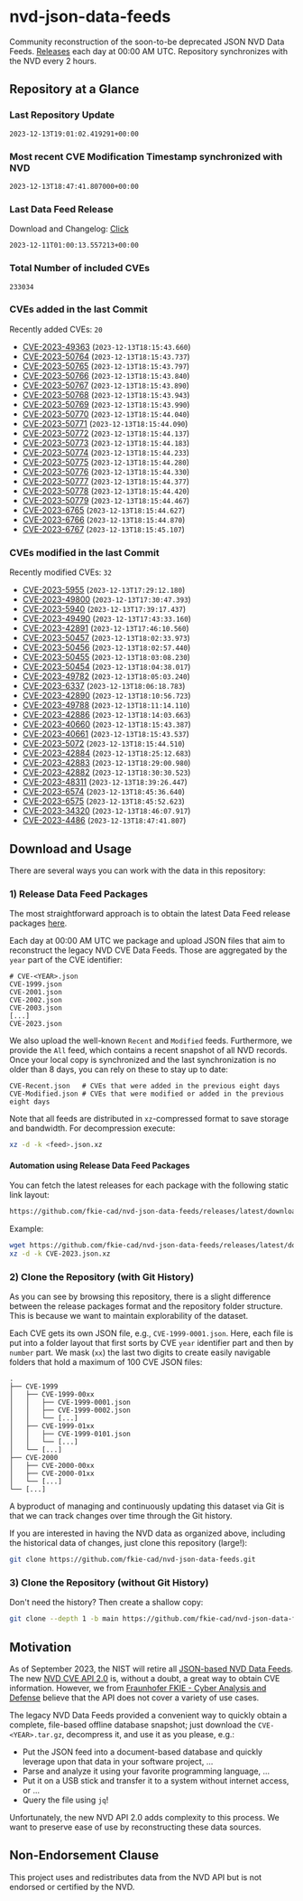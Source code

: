 # nvd-json-data-feeds

Community reconstruction of the soon-to-be deprecated JSON NVD Data Feeds. 
[Releases](https://github.com/fkie-cad/nvd-json-data-feeds/releases/latest) each day at 00:00 AM UTC.
Repository synchronizes with the NVD every 2 hours.

## Repository at a Glance

### Last Repository Update

```plain
2023-12-13T19:01:02.419291+00:00
```

### Most recent CVE Modification Timestamp synchronized with NVD

```plain
2023-12-13T18:47:41.807000+00:00
```

### Last Data Feed Release

Download and Changelog: [Click](https://github.com/fkie-cad/nvd-json-data-feeds/releases/latest)

```plain
2023-12-11T01:00:13.557213+00:00
```

### Total Number of included CVEs

```plain
233034
```

### CVEs added in the last Commit

Recently added CVEs: `20`

* [CVE-2023-49363](CVE-2023/CVE-2023-493xx/CVE-2023-49363.json) (`2023-12-13T18:15:43.660`)
* [CVE-2023-50764](CVE-2023/CVE-2023-507xx/CVE-2023-50764.json) (`2023-12-13T18:15:43.737`)
* [CVE-2023-50765](CVE-2023/CVE-2023-507xx/CVE-2023-50765.json) (`2023-12-13T18:15:43.797`)
* [CVE-2023-50766](CVE-2023/CVE-2023-507xx/CVE-2023-50766.json) (`2023-12-13T18:15:43.840`)
* [CVE-2023-50767](CVE-2023/CVE-2023-507xx/CVE-2023-50767.json) (`2023-12-13T18:15:43.890`)
* [CVE-2023-50768](CVE-2023/CVE-2023-507xx/CVE-2023-50768.json) (`2023-12-13T18:15:43.943`)
* [CVE-2023-50769](CVE-2023/CVE-2023-507xx/CVE-2023-50769.json) (`2023-12-13T18:15:43.990`)
* [CVE-2023-50770](CVE-2023/CVE-2023-507xx/CVE-2023-50770.json) (`2023-12-13T18:15:44.040`)
* [CVE-2023-50771](CVE-2023/CVE-2023-507xx/CVE-2023-50771.json) (`2023-12-13T18:15:44.090`)
* [CVE-2023-50772](CVE-2023/CVE-2023-507xx/CVE-2023-50772.json) (`2023-12-13T18:15:44.137`)
* [CVE-2023-50773](CVE-2023/CVE-2023-507xx/CVE-2023-50773.json) (`2023-12-13T18:15:44.183`)
* [CVE-2023-50774](CVE-2023/CVE-2023-507xx/CVE-2023-50774.json) (`2023-12-13T18:15:44.233`)
* [CVE-2023-50775](CVE-2023/CVE-2023-507xx/CVE-2023-50775.json) (`2023-12-13T18:15:44.280`)
* [CVE-2023-50776](CVE-2023/CVE-2023-507xx/CVE-2023-50776.json) (`2023-12-13T18:15:44.330`)
* [CVE-2023-50777](CVE-2023/CVE-2023-507xx/CVE-2023-50777.json) (`2023-12-13T18:15:44.377`)
* [CVE-2023-50778](CVE-2023/CVE-2023-507xx/CVE-2023-50778.json) (`2023-12-13T18:15:44.420`)
* [CVE-2023-50779](CVE-2023/CVE-2023-507xx/CVE-2023-50779.json) (`2023-12-13T18:15:44.467`)
* [CVE-2023-6765](CVE-2023/CVE-2023-67xx/CVE-2023-6765.json) (`2023-12-13T18:15:44.627`)
* [CVE-2023-6766](CVE-2023/CVE-2023-67xx/CVE-2023-6766.json) (`2023-12-13T18:15:44.870`)
* [CVE-2023-6767](CVE-2023/CVE-2023-67xx/CVE-2023-6767.json) (`2023-12-13T18:15:45.107`)


### CVEs modified in the last Commit

Recently modified CVEs: `32`

* [CVE-2023-5955](CVE-2023/CVE-2023-59xx/CVE-2023-5955.json) (`2023-12-13T17:29:12.180`)
* [CVE-2023-49800](CVE-2023/CVE-2023-498xx/CVE-2023-49800.json) (`2023-12-13T17:30:47.393`)
* [CVE-2023-5940](CVE-2023/CVE-2023-59xx/CVE-2023-5940.json) (`2023-12-13T17:39:17.437`)
* [CVE-2023-49490](CVE-2023/CVE-2023-494xx/CVE-2023-49490.json) (`2023-12-13T17:43:33.160`)
* [CVE-2023-42891](CVE-2023/CVE-2023-428xx/CVE-2023-42891.json) (`2023-12-13T17:46:10.560`)
* [CVE-2023-50457](CVE-2023/CVE-2023-504xx/CVE-2023-50457.json) (`2023-12-13T18:02:33.973`)
* [CVE-2023-50456](CVE-2023/CVE-2023-504xx/CVE-2023-50456.json) (`2023-12-13T18:02:57.440`)
* [CVE-2023-50455](CVE-2023/CVE-2023-504xx/CVE-2023-50455.json) (`2023-12-13T18:03:08.230`)
* [CVE-2023-50454](CVE-2023/CVE-2023-504xx/CVE-2023-50454.json) (`2023-12-13T18:04:38.017`)
* [CVE-2023-49782](CVE-2023/CVE-2023-497xx/CVE-2023-49782.json) (`2023-12-13T18:05:03.240`)
* [CVE-2023-6337](CVE-2023/CVE-2023-63xx/CVE-2023-6337.json) (`2023-12-13T18:06:18.783`)
* [CVE-2023-42890](CVE-2023/CVE-2023-428xx/CVE-2023-42890.json) (`2023-12-13T18:10:56.723`)
* [CVE-2023-49788](CVE-2023/CVE-2023-497xx/CVE-2023-49788.json) (`2023-12-13T18:11:14.110`)
* [CVE-2023-42886](CVE-2023/CVE-2023-428xx/CVE-2023-42886.json) (`2023-12-13T18:14:03.663`)
* [CVE-2023-40660](CVE-2023/CVE-2023-406xx/CVE-2023-40660.json) (`2023-12-13T18:15:43.387`)
* [CVE-2023-40661](CVE-2023/CVE-2023-406xx/CVE-2023-40661.json) (`2023-12-13T18:15:43.537`)
* [CVE-2023-5072](CVE-2023/CVE-2023-50xx/CVE-2023-5072.json) (`2023-12-13T18:15:44.510`)
* [CVE-2023-42884](CVE-2023/CVE-2023-428xx/CVE-2023-42884.json) (`2023-12-13T18:25:12.683`)
* [CVE-2023-42883](CVE-2023/CVE-2023-428xx/CVE-2023-42883.json) (`2023-12-13T18:29:00.980`)
* [CVE-2023-42882](CVE-2023/CVE-2023-428xx/CVE-2023-42882.json) (`2023-12-13T18:30:30.523`)
* [CVE-2023-48311](CVE-2023/CVE-2023-483xx/CVE-2023-48311.json) (`2023-12-13T18:39:26.447`)
* [CVE-2023-6574](CVE-2023/CVE-2023-65xx/CVE-2023-6574.json) (`2023-12-13T18:45:36.640`)
* [CVE-2023-6575](CVE-2023/CVE-2023-65xx/CVE-2023-6575.json) (`2023-12-13T18:45:52.623`)
* [CVE-2023-34320](CVE-2023/CVE-2023-343xx/CVE-2023-34320.json) (`2023-12-13T18:46:07.917`)
* [CVE-2023-4486](CVE-2023/CVE-2023-44xx/CVE-2023-4486.json) (`2023-12-13T18:47:41.807`)


## Download and Usage

There are several ways you can work with the data in this repository:

### 1) Release Data Feed Packages

The most straightforward approach is to obtain the latest Data Feed release packages [here](https://github.com/fkie-cad/nvd-json-data-feeds/releases/latest).

Each day at 00:00 AM UTC we package and upload JSON files that aim to reconstruct the legacy NVD CVE Data Feeds.
Those are aggregated by the `year` part of the CVE identifier:

```
# CVE-<YEAR>.json
CVE-1999.json
CVE-2001.json
CVE-2002.json
CVE-2003.json
[...]
CVE-2023.json
```

We also upload the well-known `Recent` and `Modified` feeds.
Furthermore, we provide the `All` feed, which contains a recent snapshot of all NVD records.
Once your local copy is synchronized and the last synchronization is no older than 8 days, you can rely on these to stay up to date:

```plain
CVE-Recent.json   # CVEs that were added in the previous eight days
CVE-Modified.json # CVEs that were modified or added in the previous eight days
```

Note that all feeds are distributed in `xz`-compressed format to save storage and bandwidth.
For decompression execute:

```sh
xz -d -k <feed>.json.xz
```


#### Automation using Release Data Feed Packages

You can fetch the latest releases for each package with the following static link layout:

```sh
https://github.com/fkie-cad/nvd-json-data-feeds/releases/latest/download/CVE-<YEAR>.json.xz
```

Example:

```sh
wget https://github.com/fkie-cad/nvd-json-data-feeds/releases/latest/download/CVE-2023.json.xz
xz -d -k CVE-2023.json.xz
```

### 2) Clone the Repository (with Git History)

As you can see by browsing this repository, there is a slight difference between the release packages format and the repository folder structure.
This is because we want to maintain explorability of the dataset.

Each CVE gets its own JSON file, e.g., `CVE-1999-0001.json`.
Here, each file is put into a folder layout that first sorts by CVE `year` identifier part and then by `number` part.
We mask (`xx`) the last two digits to create easily navigable folders that hold a maximum of 100 CVE JSON files:

```plain
.
├── CVE-1999
│   ├── CVE-1999-00xx
│   │   ├── CVE-1999-0001.json
│   │   ├── CVE-1999-0002.json
│   │   └── [...]
│   ├── CVE-1999-01xx
│   │   ├── CVE-1999-0101.json
│   │   └── [...]
│   └── [...]
├── CVE-2000
│   ├── CVE-2000-00xx
│   ├── CVE-2000-01xx
│   └── [...]
└── [...]
```

A byproduct of managing and continuously updating this dataset via Git is that we can track changes over time through the Git history.

If you are interested in having the NVD data as organized above, including the historical data of changes, just clone this repository (large!):

```sh
git clone https://github.com/fkie-cad/nvd-json-data-feeds.git
```

### 3) Clone the Repository (without Git History)

Don't need the history? Then create a shallow copy:

```sh
git clone --depth 1 -b main https://github.com/fkie-cad/nvd-json-data-feeds.git
```

## Motivation

As of September 2023, the NIST will retire all [JSON-based NVD Data Feeds](https://nvd.nist.gov/vuln/data-feeds#divRetirementBanner-1).
The new [NVD CVE API 2.0](https://nvd.nist.gov/developers/vulnerabilities) is, without a doubt, a great way to obtain CVE information.
However, we from [Fraunhofer FKIE - Cyber Analysis and Defense](https://www.fkie.fraunhofer.de/en/departments/cad.html) believe that the API does not cover a variety of use cases.

The legacy NVD Data Feeds provided a convenient way to quickly obtain a complete, file-based offline database snapshot; just download the `CVE-<YEAR>.tar.gz`, decompress it, and use it as you please, e.g.:

* Put the JSON feed into a document-based database and quickly leverage upon that data in your software project, ...
* Parse and analyze it using your favorite programming language, ...
* Put it on a USB stick and transfer it to a system without internet access, or ...
* Query the file using `jq`!

Unfortunately, the new NVD API 2.0 adds complexity to this process.
We want to preserve ease of use by reconstructing these data sources.

## Non-Endorsement Clause

This project uses and redistributes data from the NVD API but is not endorsed or certified by the NVD.